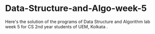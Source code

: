 # Data-Structure-and-Algo-week-5
Here's the solution of the programs of Data Structure and Algorithm lab week 5 for CS 2nd year students of UEM, Kolkata
.
